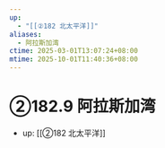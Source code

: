 ```yaml
---
up:
  - "[[②182 北太平洋]]"
aliases:
  - 阿拉斯加湾
ctime: 2025-03-01T13:07:24+08:00
mtime: 2025-10-01T11:40:36+08:00
---
```


# ②182.9 阿拉斯加湾

- up: [[②182 北太平洋]]
